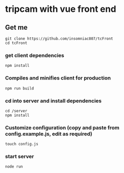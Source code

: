 # tripcam with vue front end

## Get me
```
git clone https://github.com/insomniac807/tcFront
cd tcFront
```

### get client dependencies
```
npm install
```

### Compiles and minifies client for production
```
npm run build
```

### cd into server and install dependencies
```
cd /server
npm install
```

### Customize configuration (copy and paste from config.example.js, edit as required)
```
touch config.js
```

### start server
```
node run
```

